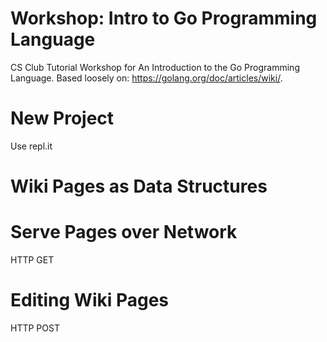 # Workshop: Intro to Go Programming Language

CS Club Tutorial Workshop for An Introduction to 
the Go Programming Language. 
Based loosely on:
https://golang.org/doc/articles/wiki/.


# New Project 

Use repl.it 

# Wiki Pages as Data Structures
# Serve Pages over Network

HTTP GET

# Editing Wiki Pages

HTTP POST
